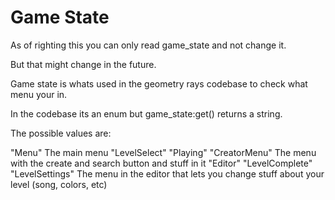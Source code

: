 # Game State
As of righting this you can only read game_state and not change it.

But that might change in the future.

Game state is whats used in the geometry rays codebase to check what menu your in.

In the codebase its an enum but game_state:get() returns a string.

The possible values are:

"Menu" The main menu
"LevelSelect"
"Playing"
"CreatorMenu" The menu with the create and search button and stuff in it
"Editor"
"LevelComplete"
"LevelSettings" The menu in the editor that lets you change stuff about your level (song, colors, etc)
